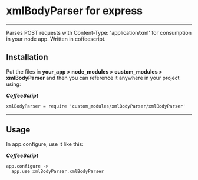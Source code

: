 # xmlBodyParser for express
------

Parses POST requests with Content-Type: 'application/xml' for consumption in your node app. Written in coffeescript.



## Installation

Put the files in __your\_app > node\_modules > custom\_modules > xmlBodyParser__ and then you can reference it anywhere in your project using:

***CoffeeScript***

    xmlBodyParser = require 'custom_modules/xmlBodyParser/xmlBodyParser'
    

------

## Usage

In app.configure, use it like this:

***CoffeeScript***

    app.configure ->
	  app.use xmlBodyParser.xmlBodyParser
